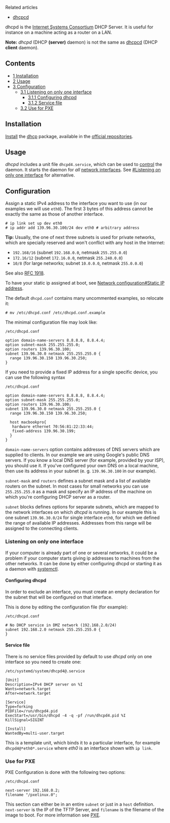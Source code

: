 Related articles

*   [dhcpcd](/index.php/Dhcpcd "Dhcpcd")

dhcpd is the [Internet Systems Consortium](http://www.isc.org/downloads/dhcp/) DHCP Server. It is useful for instance on a machine acting as a router on a LAN.

**Note:** *dhcpd* (DHCP **(server)** daemon) is not the same as [dhcpcd](/index.php/Dhcpcd "Dhcpcd") (DHCP **client** daemon).

## Contents

*   [1 Installation](#Installation)
*   [2 Usage](#Usage)
*   [3 Configuration](#Configuration)
    *   [3.1 Listening on only one interface](#Listening_on_only_one_interface)
        *   [3.1.1 Configuring dhcpd](#Configuring_dhcpd)
        *   [3.1.2 Service file](#Service_file)
    *   [3.2 Use for PXE](#Use_for_PXE)

## Installation

[Install](/index.php/Install "Install") the [dhcp](https://www.archlinux.org/packages/?name=dhcp) package, available in the [official repositories](/index.php/Official_repositories "Official repositories").

## Usage

*dhcpd* includes a unit file `dhcpd4.service`, which can be used to [control](/index.php/Enable "Enable") the daemon. It starts the daemon for *all* [network interfaces](/index.php/Network_interfaces "Network interfaces"). See [#Listening on only one interface](#Listening_on_only_one_interface) for alternative.

## Configuration

Assign a static IPv4 address to the interface you want to use (in our examples we will use `eth0`). The first 3 bytes of this address cannot be exactly the same as those of another interface.

```
# ip link set up dev eth0
# ip addr add 139.96.30.100/24 dev eth0 # arbitrary address

```

**Tip:** Usually, the one of next three subnets is used for private networks, which are specially reserved and won't conflict with any host in the Internet:

*   `192.168/16` (subnet `192.168.0.0`, netmask `255.255.0.0`)
*   `172.16/12` (subnet `172.16.0.0`, netmask `255.240.0.0`)
*   `10/8` (for large networks; subnet `10.0.0.0`, netmask `255.0.0.0`)

See also [RFC 1918](http://www.ietf.org/rfc/rfc1918.txt).

To have your static ip assigned at boot, see [Network configuration#Static IP address](/index.php/Network_configuration#Static_IP_address "Network configuration").

The default `dhcpd.conf` contains many uncommented examples, so relocate it:

```
# mv /etc/dhcpd.conf /etc/dhcpd.conf.example

```

The minimal configuration file may look like:

 `/etc/dhcpd.conf` 
```
option domain-name-servers 8.8.8.8, 8.8.4.4;
option subnet-mask 255.255.255.0;
option routers 139.96.30.100;
subnet 139.96.30.0 netmask 255.255.255.0 {
  range 139.96.30.150 139.96.30.250;
}

```

If you need to provide a fixed IP address for a single specific device, you can use the following syntax

 `/etc/dhcpd.conf` 
```
option domain-name-servers 8.8.8.8, 8.8.4.4;
option subnet-mask 255.255.255.0;
option routers 139.96.30.100;
subnet 139.96.30.0 netmask 255.255.255.0 {
  range 139.96.30.150 139.96.30.250;

  host macbookpro{
   hardware ethernet 70:56:81:22:33:44;
   fixed-address 139.96.30.199;
  }
}

```

`domain-name-servers` option contains addresses of DNS servers which are supplied to clients. In our example we are using Google's public DNS servers. If you know a local DNS server (for example, provided by your ISP), you should use it. If you've configured your own DNS on a local machine, then use its address in your subnet (e. g. `139.96.30.100` in our example).

`subnet-mask` and `routers` defines a subnet mask and a list of available routers on the subnet. In most cases for small networks you can use `255.255.255.0` as a mask and specify an IP address of the machine on which you're configuring DHCP server as a router.

`subnet` blocks defines options for separate subnets, which are mapped to the network interfaces on which *dhcpd* is running. In our example this is one subnet `139.96.30.0/24` for single interface `eth0`, for which we defined the range of available IP addresses. Addresses from this range will be assigned to the connecting clients.

### Listening on only one interface

If your computer is already part of one or several networks, it could be a problem if your computer starts giving ip addresses to machines from the other networks. It can be done by either configuring dhcpd or starting it as a daemon with [systemctl](/index.php/Systemd#Using_units "Systemd").

#### Configuring dhcpd

In order to exclude an interface, you must create an empty declaration for the subnet that will be configured on that interface.

This is done by editing the configuration file (for example):

 `/etc/dhcpd.conf` 
```
# No DHCP service in DMZ network (192.168.2.0/24)
subnet 192.168.2.0 netmask 255.255.255.0 {
}

```

#### Service file

There is no service files provided by default to use *dhcpd* only on one interface so you need to create one:

 `/etc/systemd/system/dhcpd4@.service` 
```
[Unit]
Description=IPv4 DHCP server on %I
Wants=network.target
After=network.target

[Service]
Type=forking
PIDFile=/run/dhcpd4.pid
ExecStart=/usr/bin/dhcpd -4 -q -pf /run/dhcpd4.pid %I
KillSignal=SIGINT

[Install]
WantedBy=multi-user.target

```

This is a template unit, which binds it to a particular interface, for example `dhcpd4@*eth0*.service` where *eth0* is an interface shown with `ip link`.

### Use for PXE

PXE Configuration is done with the following two options:

 `/etc/dhcpd.conf` 
```
next-server 192.168.0.2;
filename "/pxelinux.0";

```

This section can either be in an entire `subnet` or just in a `host` definition. `next-server` is the IP of the TFTP Server, and `filename` is the filename of the image to boot. For more information see [PXE](/index.php/PXE "PXE").